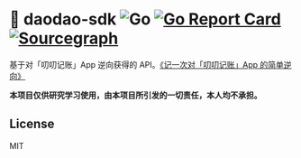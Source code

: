# 🐤 daodao-sdk ![Go](https://github.com/wuhan005/daodao-sdk/workflows/Go/badge.svg) [![Go Report Card](https://goreportcard.com/badge/github.com/wuhan005/daodao-sdk)](https://goreportcard.com/report/github.com/wuhan005/daodao-sdk) [![Sourcegraph](https://img.shields.io/badge/view%20on-Sourcegraph-brightgreen.svg?logo=sourcegraph)](https://sourcegraph.com/github.com/wuhan005/daodao-sdk)

基于对「叨叨记账」App 逆向获得的 API。[《记一次对「叨叨记账」App 的简单逆向》](https://github.red/daodao-reverse)

**本项目仅供研究学习使用，由本项目所引发的一切责任，本人均不承担。**

## License

MIT
